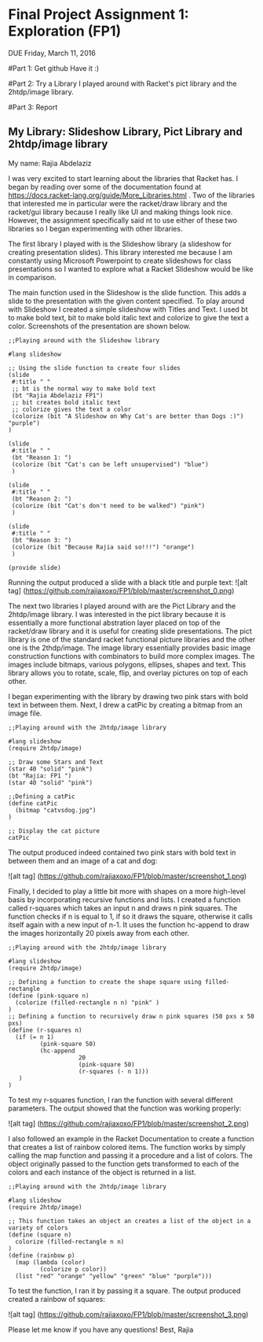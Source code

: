 # Final Project Assignment 1: Exploration (FP1)
DUE Friday, March 11, 2016

#Part 1: Get github
Have it :)
 
#Part 2: Try a Library
I played around with Racket's pict library and the 2htdp/image library.

#Part 3: Report

## My Library: Slideshow Library, Pict Library and 2htdp/image library
My name: Rajia Abdelaziz

I was very excited to start learning about the libraries that Racket has. I began by reading over some of the documentation found at https://docs.racket-lang.org/guide/More_Libraries.html . Two of the libraries that interested me in particular were the racket/draw library and the racket/gui library because I really like UI and making things look nice. However, the assignment specifically said nt to use either of these two libraries so I began experimenting with other libraries. 

The first library I played with is the Slideshow library (a slideshow for creating presentation slides). This library interested me because I am constantly using Microsoft Powerpoint to create slideshows for class presentations so I wanted to explore what a Racket Slideshow would be like in comparison. 

The main function used in the Slideshow is the slide function. This adds a slide to the presentation with the given content specified. To play around with Slideshow I created a simple slideshow with Titles and Text. I used bt to make bold text, bit to make bold italic text and colorize to give the text a color. Screenshots of the presentation are shown below.

```
;;Playing around with the Slideshow library

#lang slideshow

;; Using the slide function to create four slides
(slide
 #:title " "
 ;; bt is the normal way to make bold text
 (bt "Rajia Abdelaziz FP1") 
 ;; bit creates bold italic text 
 ;; colorize gives the text a color
 (colorize (bit "A Slideshow on Why Cat's are better than Dogs :)") "purple")
)

(slide
 #:title " "
 (bt "Reason 1: ") 
 (colorize (bit "Cat's can be left unsupervised") "blue")
 )

(slide
 #:title " "
 (bt "Reason 2: ") 
 (colorize (bit "Cat's don't need to be walked") "pink")
 )

(slide
 #:title " "
 (bt "Reason 3: ") 
 (colorize (bit "Because Rajia said so!!!") "orange")
 )

(provide slide)

```
Running the output produced a slide with a black title and purple text:
![alt tag] (https://github.com/rajiaxoxo/FP1/blob/master/screenshot_0.png)

The next two libraries I played around with are the Pict Library and the 2htdp/image library. I was interested in the pict library because it is essentially a more functional abstration layer placed on top of the racket/draw library and it is useful for creating slide presentations. The pict library is one of the standard racket functional picture libraries and the other one is the 2thdp/image. 
The image library essentially provides basic image construction functions with combinators to build more complex images. The images include bitmaps, various polygons, ellipses, shapes and text. This library allows you to rotate, scale, flip, and overlay pictures on top of each other. 

I began experimenting with the library by drawing two pink stars with bold text in between them. Next, I drew a catPic by creating a bitmap from an image file. 

```
;;Playing around with the 2htdp/image library

#lang slideshow
(require 2htdp/image)

;; Draw some Stars and Text
(star 40 "solid" "pink")
(bt "Rajia: FP1 ")
(star 40 "solid" "pink")

;;Defining a catPic
(define catPic
  (bitmap "catvsdog.jpg")
)

;; Display the cat picture
catPic

```

The output produced indeed contained two pink stars with bold text in between them and an image of a cat and dog:

![alt tag] (https://github.com/rajiaxoxo/FP1/blob/master/screenshot_1.png)


Finally, I decided to play a little bit more with shapes on a more high-level basis by incorporating recursive functions and lists. 
I created a function called r-squares which takes an input n and draws n pink squares. The function checks if n is equal to 1, if so it draws the square, otherwise it calls itself again with a new input of n-1. It uses the function hc-append to draw the images horizontally 20 pixels away from each other. 

```
;;Playing around with the 2htdp/image library

#lang slideshow
(require 2htdp/image)

;; Defining a function to create the shape square using filled-rectangle
(define (pink-square n)
  (colorize (filled-rectangle n n) "pink" )
)
;; Defining a function to recursively draw n pink squares (50 pxs x 50 pxs)
(define (r-squares n)
  (if (= n 1)
         (pink-square 50)
         (hc-append
                    20
                    (pink-square 50)
                    (r-squares (- n 1)))
   )
)

```
To test my r-squares function, I ran the function with several different parameters. The output showed that the function was working properly:

![alt tag] (https://github.com/rajiaxoxo/FP1/blob/master/screenshot_2.png)

I also followed an example in the Racket Documentation to create a function that creates a list of rainbow colored items. The function works by simply calling the map function and passing it a procedure and a list of colors. The object originally passed to the function gets transformed to each of the colors and each instance of the object is returned in a list. 

```
;;Playing around with the 2htdp/image library

#lang slideshow
(require 2htdp/image)

;; This function takes an object an creates a list of the object in a variety of colors
(define (square n)
  colorize (filled-rectangle n n) 
)
(define (rainbow p)
  (map (lambda (color)
         (colorize p color))
  (list "red" "orange" "yellow" "green" "blue" "purple")))

```

To test the function, I ran it by passing it a square. The output produced created a rainbow of squares:

![alt tag] (https://github.com/rajiaxoxo/FP1/blob/master/screenshot_3.png)

Please let me know if you have any questions!
Best,
Rajia
